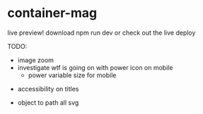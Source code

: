 # container-mag

live preview!
download npm run dev or check out the live deploy

TODO:
- image zoom
- investigate wtf is going on with power icon on mobile
    + power variable size for mobile
+ accessibility on titles

- object to path all svg